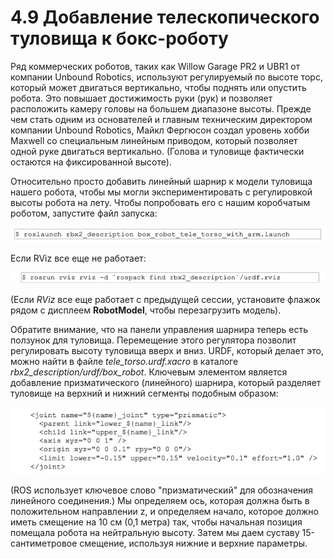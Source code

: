 # 4.9 Добавление телескопического туловища к бокс-роботу

Ряд коммерческих роботов, таких как Willow Garage PR2 и UBR1 от компании Unbound Robotics, используют регулируемый по высоте торс, который может двигаться вертикально, чтобы поднять или опустить робота. Это повышает достижимость руки \(рук\) и позволяет расположить камеру головы на большем диапазоне высоты. Прежде чем стать одним из основателей и главным техническим директором компании Unbound Robotics, Майкл Фергюсон создал уровень хобби Maxwell со специальным линейным приводом, который позволяет одной руке двигаться вертикально. \(Голова и туловище фактически остаются на фиксированной высоте\). 

Относительно просто добавить линейный шарнир к модели туловища нашего робота, чтобы мы могли экспериментировать с регулировкой высоты робота на лету. Чтобы попробовать его с нашим коробчатым роботом, запустите файл запуска:

![](.gitbook/assets/image%20%2872%29.png)

Если RViz все еще не работает:

![](.gitbook/assets/image%20%283%29.jpeg)

\(Если _RViz_ все еще работает с предыдущей сессии, установите флажок рядом с дисплеем **RobotModel**, чтобы перезагрузить модель\).

Обратите внимание, что на панели управления шарнира теперь есть ползунок для туловища. Перемещение этого регулятора позволит регулировать высоту туловища вверх и вниз. URDF, который делает это, можно найти в файле _tele\_torso.urdf.xacro_ в каталоге _rbx2\_description/urdf/box\_robot_. Ключевым элементом является добавление призматического \(линейного\) шарнира, который разделяет туловище на верхний и нижний сегменты подобным образом:

![](.gitbook/assets/image%20%2884%29.jpeg)

\(ROS использует ключевое слово "призматический" для обозначения линейного соединения.\) Мы определяем ось, которая должна быть в положительном направлении z, и определяем начало, которое должно иметь смещение на 10 см \(0,1 метра\) так, чтобы начальная позиция помещала робота на нейтральную высоту. Затем мы даем суставу 15-сантиметровое смещение, используя нижние и верхние параметры.




